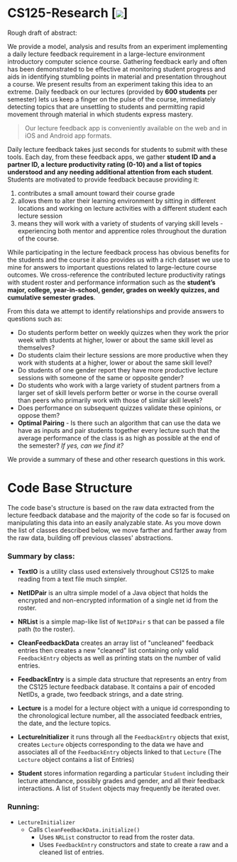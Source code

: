 # CS125-Research [![](https://travis-ci.org/Togira/CS125-Research.svg)]
Rough draft of abstract:

We provide a model, analysis and results from an experiment implementing a daily lecture feedback requirement in a large-lecture environment introductory computer science course. Gathering feedback early and often has been demonstrated to be effective at monitoring student progress and aids in identifying stumbling points in material and presentation throughout a course. We present results from an experiment taking this idea to an extreme. Daily feedback on our lectures (provided by **600 students** per semester) lets us keep a finger on the pulse of the course, immediately detecting topics that are unsettling to students and permitting rapid movement through material in which students express mastery.

> Our lecture feedback app is conveniently available on the web and in iOS and Android app formats.

Daily lecture feedback takes just seconds for students to submit with these tools. Each day, from these feedback apps, we gather **student ID and a partner ID, a lecture productivity rating (0-10) and a list of topics understood and any needing additional attention from each student**. Students are motivated to provide feedback because providing it: 

1. contributes a small amount toward their course grade
2. allows them to alter their learning environment by sitting in different locations and working on lecture activities with a different student each lecture session
3. means they will work with a variety of students of varying skill levels - experiencing both mentor and apprentice roles throughout the duration of the course.
	
While participating in the lecture feedback process has obvious benefits for the students and the course it also provides us with a rich dataset we use to mine for answers to important questions related to large-lecture course outcomes. We cross-reference the contributed lecture productivity ratings with student roster and performance information such as the **student’s major, college, year-in-school, gender, grades on weekly quizzes, and cumulative semester grades**.

From this data we attempt to identify relationships and provide answers to questions such as:

* Do students perform better on weekly quizzes when they work the prior week with students at higher, lower or about the same skill level as themselves?
* Do students claim their lecture sessions are more productive when they work with students at a higher, lower or about the same skill level?
* Do students of one gender report they have more productive lecture sessions with someone of the same or opposite gender?
* Do students who work with a large variety of student partners from a larger set of skill levels perform better or worse in the course overall than peers who primarily work with those of similar skill levels?
* Does performance on subsequent quizzes validate these opinions, or oppose them?
* **Optimal Pairing** - Is there such an algorithm that can use the data we have as inputs and pair students together every lecture such that the average performance of the class is as high as possible at the end of the semester? _If yes, can we find it?_

We provide a summary of these and other research questions in this work.


# Code Base Structure
The code base's structure is based on the raw data extracted from the lecture feedback database and the majority of the code so far is focused on manipulating this data into an easily analyzable state.  As you move down the list of classes described below, we move farther and farther away from the raw data, building off previous classes' abstractions.

### Summary by class:
* **TextIO** is a utility class used extensively throughout CS125 to make reading from a text file much simpler.

* **NetIDPair** is an ultra simple model of a Java object that holds the encrypted and non-encrypted information of a single net id from the roster.
* **NRList** is a simple map-like list of `NetIDPair` s that can be passed a file path (to the roster).
* **CleanFeedbackData** creates an array list of "uncleaned" feedback entries then creates a new "cleaned" list containing only valid `FeedbackEntry` objects as well as printing stats on the number of valid entries.
* **FeedbackEntry** is a simple data structure that represents an entry from the CS125 lecture feedback database. It contains a pair of encoded NetIDs, a grade, two feedback strings, and a date string.
* **Lecture** is a model for a lecture object with a unique id corresponding to the chronological lecture number, all the associated feedback entries, the date, and the lecture topics.
* **LectureInitializer** it runs through all the `FeedbackEntry` objects that exist, creates `Lecture` objects corresponding to the data we have and associates all of the `FeedbackEntry` objects linked to that `Lecture` (The `Lecture` object contains a list of Entries)
* **Student** stores information regarding a particular `Student` including their lecture attendance, possibly grades and gender, and all their feedback interactions. A list of `Student` objects may frequently be iterated over.



### Running:
* `LectureInitializer`
	* Calls `CleanFeedbackData.initialize()`
		* Uses `NRList` constructor to read from the roster data.
		* Uses `FeedbackEntry` constructors and state to create a raw and a cleaned list of entries.

